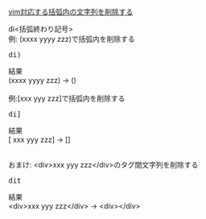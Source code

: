 [vim対応する括弧内の文字列を削除する](https://sevenb.jp/wordpress/ura/2017/02/14/vim%E5%AF%BE%E5%BF%9C%E3%81%99%E3%82%8B%E6%8B%AC%E5%BC%A7%E5%86%85%E3%81%AE%E6%96%87%E5%AD%97%E5%88%97%E3%82%92%E5%89%8A%E9%99%A4%E3%81%99%E3%82%8B/)<br/>

di&lt;括弧終わり記号&gt;<br/>
例: (xxxx yyyy zzz)で括弧内を削除する<br/>
<pre>
di)
</pre>
結果<br/>
(xxxx yyyy zzz) → ()<br/>
<br/>
例:[xxx yyy zzz]で括弧内を削除する<br/>
<pre>
di]
</pre>
結果<br/>
[ xxx yyy zzz] → []<br/>

<br/>
おまけ: &lt;div&gt;xxx yyy zzz&lt;/div&gt;のタグ間文字列を削除する<br/>
<pre>
dit
</pre>
結果<br/>
&lt;div&gt;xxx yyy zzz&lt;/div&gt; → &lt;div&gt;&lt;/div&gt;
